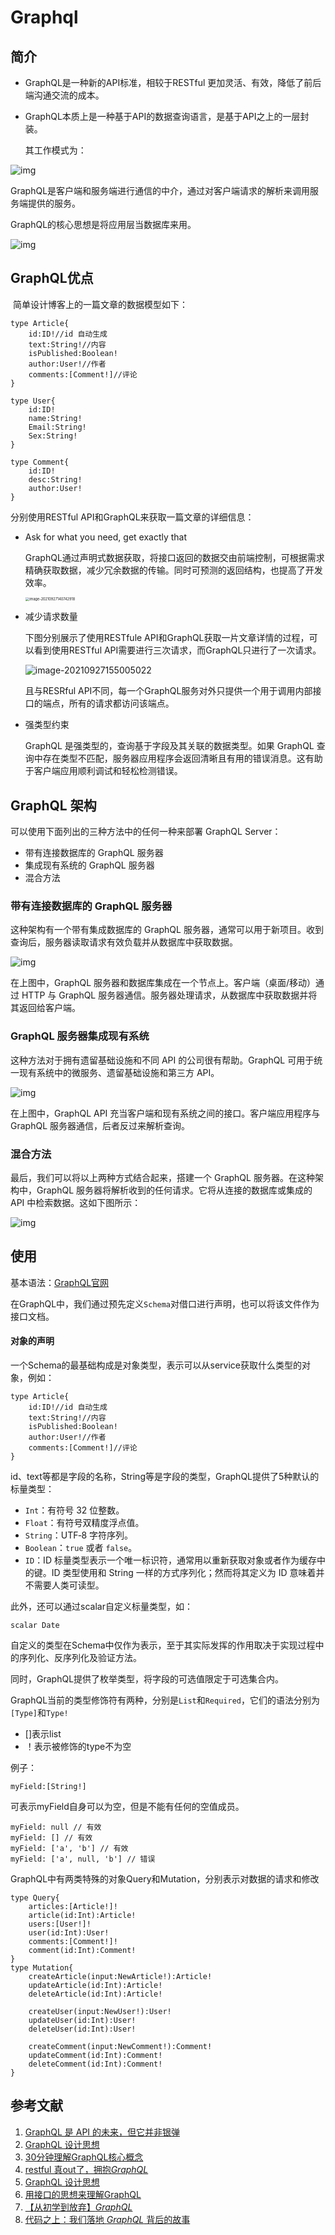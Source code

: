 # Graphql
## 简介

* GraphQL是一种新的API标准，相较于RESTful 更加灵活、有效，降低了前后端沟通交流的成本。

* GraphQL本质上是一种基于API的数据查询语言，是基于API之上的一层封装。

  其工作模式为：

![img](static/watermark,type_ZmFuZ3poZW5naGVpdGk,shadow_10,text_aHR0cHM6Ly9ibG9nLmNzZG4ubmV0L3psMXpsMnpsMw==,size_16,color_FFFFFF,t_70.jpeg)

​		GraphQL是客户端和服务端进行通信的中介，通过对客户端请求的解析来调用服务端提供的服务。

GraphQL的核心思想是将应用层当数据库来用。

![img](static/15855705e990fa3e79a97f0f886c2976.png)

 

## GraphQL优点

​     简单设计博客上的一篇文章的数据模型如下：

~~~
type Article{ 
    id:ID!//id 自动生成
    text:String!//内容
    isPublished:Boolean!
    author:User!//作者
    comments:[Comment!]//评论
}

type User{
    id:ID!
    name:String!
    Email:String!
    Sex:String!
}

type Comment{
    id:ID!
    desc:String!
    author:User!
}
~~~

分别使用RESTful API和GraphQL来获取一篇文章的详细信息：




* Ask for what you need, get exactly that

  GraphQL通过声明式数据获取，将接口返回的数据交由前端控制，可根据需求精确获取数据，减少冗余数据的传输。同时可预测的返回结构，也提高了开发效率。

  <img src="static/image-20210927140742918.png" alt="image-20210927140742918" style="zoom:40%;" />

* 减少请求数量

  下图分别展示了使用RESTfule API和GraphQL获取一片文章详情的过程，可以看到使用RESTful API需要进行三次请求，而GraphQL只进行了一次请求。

  ![image-20210927155005022](static/image-20210927155005022.png)
  
  且与RESRful API不同，每一个GraphQL服务对外只提供一个用于调用内部接口的端点，所有的请求都访问该端点。

* 强类型约束

  GraphQL 是强类型的，查询基于字段及其关联的数据类型。如果 GraphQL 查询中存在类型不匹配，服务器应用程序会返回清晰且有用的错误消息。这有助于客户端应用顺利调试和轻松检测错误。 



## GraphQL 架构

可以使用下面列出的三种方法中的任何一种来部署 GraphQL Server：

- 带有连接数据库的 GraphQL 服务器
- 集成现有系统的 GraphQL 服务器
- 混合方法

### 带有连接数据库的 GraphQL 服务器

这种架构有一个带有集成数据库的 GraphQL 服务器，通常可以用于新项目。收到查询后，服务器读取请求有效负载并从数据库中获取数据。

![img](static/auto-orient,1.jpeg)

在上图中，GraphQL 服务器和数据库集成在一个节点上。客户端（桌面/移动）通过 HTTP 与 GraphQL 服务器通信。服务器处理请求，从数据库中获取数据并将其返回给客户端。

### GraphQL 服务器集成现有系统

这种方法对于拥有遗留基础设施和不同 API 的公司很有帮助。GraphQL 可用于统一现有系统中的微服务、遗留基础设施和第三方 API。

![img](static/auto-orient,1-20210927170300062.jpeg)



在上图中，GraphQL API 充当客户端和现有系统之间的接口。客户端应用程序与 GraphQL 服务器通信，后者反过来解析查询。

### 混合方法
最后，我们可以将以上两种方式结合起来，搭建一个 GraphQL 服务器。在这种架构中，GraphQL 服务器将解析收到的任何请求。它将从连接的数据库或集成的 API 中检索数据。这如下图所示：

![img](static/auto-orient,1-20210927170406971.jpeg)



## 使用

基本语法：[GraphQL官网]( https://graphql.cn/learn/queries/#fields)

在GraphQL中，我们通过预先定义`Schema`对借口进行声明，也可以将该文件作为接口文档。

#### 对象的声明

一个Schema的最基础构成是对象类型，表示可以从service获取什么类型的对象，例如：

~~~
type Article{ 
    id:ID!//id 自动生成
    text:String!//内容
    isPublished:Boolean!
    author:User!//作者
    comments:[Comment!]//评论
}
~~~

id、text等都是字段的名称，String等是字段的类型，GraphQL提供了5种默认的标量类型：

* `Int`：有符号 32 位整数。
* `Float`：有符号双精度浮点值。
* `String`：UTF‐8 字符序列。
* `Boolean`：`true` 或者 `false`。
* `ID`：ID 标量类型表示一个唯一标识符，通常用以重新获取对象或者作为缓存中的键。ID 类型使用和 String 一样的方式序列化；然而将其定义为 ID 意味着并不需要人类可读型。

此外，还可以通过scalar自定义标量类型，如：

~~~
scalar Date
~~~

自定义的类型在Schema中仅作为表示，至于其实际发挥的作用取决于实现过程中的序列化、反序列化及验证方法。

同时，GraphQL提供了枚举类型，将字段的可选值限定于可选集合内。

GraphQL当前的类型修饰符有两种，分别是`List`和`Required`，它们的语法分别为`[Type]`和`Type!`

* []表示list
* ！表示被修饰的type不为空

例子：

~~~
myField:[String!]
~~~

可表示myField自身可以为空，但是不能有任何的空值成员。

~~~
myField: null // 有效
myField: [] // 有效
myField: ['a', 'b'] // 有效
myField: ['a', null, 'b'] // 错误
~~~





GraphQL中有两类特殊的对象Query和Mutation，分别表示对数据的请求和修改

~~~
type Query{
    articles:[Article!]!
    article(id:Int):Article!
    users:[User!]!
    user(id:Int):User!
    comments:[Comment!]!
    comment(id:Int):Comment!
}
type Mutation{
    createArticle(input:NewArticle!):Article!
    updateArticle(id:Int):Article!
    deleteArticle(id:Int):Article!

    createUser(input:NewUser!):User!
    updateUser(id:Int):User!
    deleteUser(id:Int):User!

    createComment(input:NewComment!):Comment!
    updateComment(id:Int):Comment!
    deleteComment(id:Int):Comment!
}
~~~



## 参考文献

1. [GraphQL 是 API 的未来，但它并非银弹](https://www.infoq.cn/article/iwfuokkbhwrljwegjy7y)
2. [GraphQL 设计思想](https://xie.infoq.cn/article/4c150b0bee8e4c95334ad2deb)
3. [30分钟理解GraphQL核心概念](https://juejin.cn/post/6844903586548154376#heading-5)
4. [restful 真out了，拥抱*GraphQL*](https://zhuanlan.zhihu.com/p/345659566)
5. [GraphQL 设计思想](https://xie.infoq.cn/article/4c150b0bee8e4c95334ad2deb)
6. [用接口的思想来理解GraphQL](https://juejin.cn/post/6844903647256526855)
7. [【从初学到放弃】*GraphQL*](https://zhuanlan.zhihu.com/p/109424841)
8. [代码之上：我们落地 *GraphQL* 背后的故事](https://zhuanlan.zhihu.com/p/141629697)
